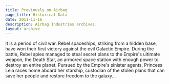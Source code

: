 ```yaml
---
title: Previously on Airbag
page_title: Historical Data
date: 2011-11-16
description: Airbag Industries archives.
layout: archive
---
```


It is a period of civil war. Rebel spaceships, striking from a hidden base, have won their first victory against the evil Galactic Empire.  During the battle, Rebel spies managed to steal secret plans to the Empire's ultimate weapon, the Death Star, an armored space station with enough power to destroy an entire planet. Pursued by the Empire's sinister agents, Princess Leia races home aboard her starship, custodian of the stolen plans that can save her people and restore freedom to the galaxy...